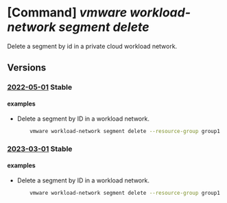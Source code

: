 # [Command] _vmware workload-network segment delete_

Delete a segment by id in a private cloud workload network.

## Versions

### [2022-05-01](/Resources/mgmt-plane/L3N1YnNjcmlwdGlvbnMve30vcmVzb3VyY2Vncm91cHMve30vcHJvdmlkZXJzL21pY3Jvc29mdC5hdnMvcHJpdmF0ZWNsb3Vkcy97fS93b3JrbG9hZG5ldHdvcmtzL2RlZmF1bHQvc2VnbWVudHMve30=/2022-05-01.xml) **Stable**

<!-- mgmt-plane /subscriptions/{}/resourcegroups/{}/providers/microsoft.avs/privateclouds/{}/workloadnetworks/default/segments/{} 2022-05-01 -->

#### examples

- Delete a segment by ID in a workload network.
    ```bash
        vmware workload-network segment delete --resource-group group1 --private-cloud cloud1 --segment segment1
    ```

### [2023-03-01](/Resources/mgmt-plane/L3N1YnNjcmlwdGlvbnMve30vcmVzb3VyY2Vncm91cHMve30vcHJvdmlkZXJzL21pY3Jvc29mdC5hdnMvcHJpdmF0ZWNsb3Vkcy97fS93b3JrbG9hZG5ldHdvcmtzL2RlZmF1bHQvc2VnbWVudHMve30=/2023-03-01.xml) **Stable**

<!-- mgmt-plane /subscriptions/{}/resourcegroups/{}/providers/microsoft.avs/privateclouds/{}/workloadnetworks/default/segments/{} 2023-03-01 -->

#### examples

- Delete a segment by ID in a workload network.
    ```bash
        vmware workload-network segment delete --resource-group group1 --private-cloud cloud1 --segment segment1
    ```

